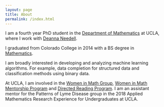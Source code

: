 ```yaml
---
layout: page
title: About
permalink: /index.html
---
```


I am a fourth year PhD student in the [Department of Mathematics](https://www.math.ucla.edu/) at UCLA, where I work with [Deanna Needell](http://www.math.ucla.edu/~deanna/index.html).
<!-- \\[a^2 + b^2 = c^2\\] -->
I graduated from Colorado College in 2014 with a BS degree in [Mathematics](https://www.coloradocollege.edu/academics/dept/mathematics/).

I am broadly interested in developing and analyzing machine learning algorithms. For example, data completion for structured data and classification methods using binary data.


At UCLA, I am involved in the [Women in Math Group](https://www.math.ucla.edu/grad/women-in-math),  [Women in Math Mentorship Program](https://www.math.ucla.edu/grad/women-in-math) and [Directed Reading Program](http://www.math.ucla.edu/ugrad/drp). I am an assistant mentor for the Patterns of Lyme Disease group in the 2018 Applied Mathematics Research Experience for Undergraduates at UCLA.
